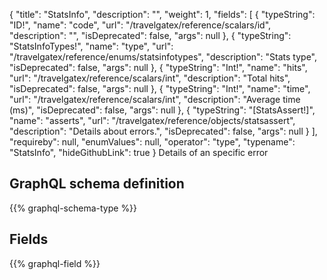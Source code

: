 {
  "title": "StatsInfo",
  "description": "",
  "weight": 1,
  "fields": [
    {
      "typeString": "ID!",
      "name": "code",
      "url": "/travelgatex/reference/scalars/id",
      "description": "",
      "isDeprecated": false,
      "args": null
    },
    {
      "typeString": "StatsInfoTypes!",
      "name": "type",
      "url": "/travelgatex/reference/enums/statsinfotypes",
      "description": "Stats type",
      "isDeprecated": false,
      "args": null
    },
    {
      "typeString": "Int!",
      "name": "hits",
      "url": "/travelgatex/reference/scalars/int",
      "description": "Total hits",
      "isDeprecated": false,
      "args": null
    },
    {
      "typeString": "Int!",
      "name": "time",
      "url": "/travelgatex/reference/scalars/int",
      "description": "Average time (ms)",
      "isDeprecated": false,
      "args": null
    },
    {
      "typeString": "[StatsAssert!]",
      "name": "asserts",
      "url": "/travelgatex/reference/objects/statsassert",
      "description": "Details about errors.",
      "isDeprecated": false,
      "args": null
    }
  ],
  "requireby": null,
  "enumValues": null,
  "operator": "type",
  "typename": "StatsInfo",
  "hideGithubLink": true
}
Details of an specific error
## GraphQL schema definition

{{% graphql-schema-type %}}

## Fields

{{% graphql-field %}}
